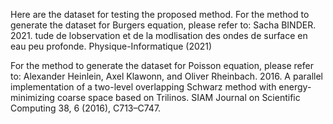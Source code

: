Here are the dataset for testing the proposed method. 
For the method to generate the dataset for Burgers equation, please refer to: 
     Sacha BINDER. 2021. tude de lobservation et de la modlisation des ondes de surface en eau peu profonde. Physique-Informatique (2021)

For the method to generate the dataset for Poisson equation, please refer to: 
     Alexander Heinlein, Axel Klawonn, and Oliver Rheinbach. 2016. A parallel implementation of a two-level overlapping Schwarz method with energy-minimizing coarse space based on Trilinos. SIAM Journal on Scientific Computing 38, 6 (2016), C713–C747.
